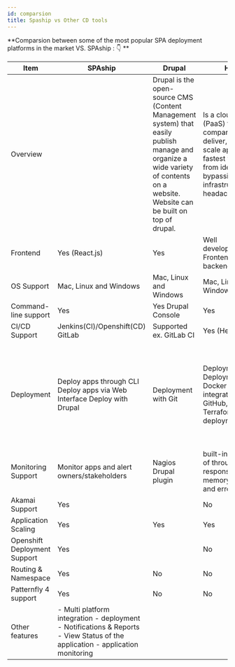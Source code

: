 ```yaml
---
id: comparsion
title: Spaship vs Other CD tools
---
```


**Comparsion between some of the most popular SPA deployment platforms in the market VS. SPAship : :point_down: ** 

| Item       | SPAship          | Drupal               | Heroku               |  Surge             | Zeit            | Serverless       |
| ---------- | ---------------- | -------------------- | -------------------- | ------------------ | --------------- | ---------------- |
| Overview   |                  | Drupal is the open-source CMS (Content Management system) that easily publish manage and organize a wide variety of contents on a website. Website can be built on top of drupal. | Is a cloud platform (PaaS) that lets companies build, deliver, monitor, and scale apps. The fastest way to go from idea to URL, bypassing all those infrastructure headaches. | Static web publishing for front end developers | Zeit Now is a cloud platform for static sites and serverless functions. | What "serverless" really means is that as a developer you don't have to think about those servers. You just focus on code. |
| Frontend | Yes (React.js) | Yes | Well developed/designed Frontend and backend. | No Frontends | No Frontends | No Frontends |
| OS Support | Mac, Linux and Windows | Mac, Linux and Windows | Mac, Linux and Windows | Mac, Linux and Windows | Mac, Linux and Windows | |
| Command-line support | Yes | Yes Drupal Console | Yes | Yes | Yes now-cli | Yes CLI |
| CI/CD Support | Jenkins(CI)/Openshift(CD) GitLab | Supported ex. GitLab CI | Yes (Heroku CI) | No | No |
| Deployment | Deploy apps through CLI Deploy apps via Web Interface Deploy with Drupal | Deployment with Git | Deployment with Git Deployment with Docker Deployment integrations with GitHub, Hashicorp Terraform, and WAR deployment. | Deploy with Git hooks Deploy with Grunt Deploy with Gulp | Deploy with React Framework Support Next.js, Create React App, Vue.js, Gatsby, Angular, Polymer etc. | Deploy to AWS & Azure, Google Cloud Platform OpenWhisk, Kubeless, Cloudflare |
| Monitoring Support | Monitor apps and alert owners/stakeholders | Nagios Drupal plugin | built-in monitoring of throughout response times, memory, cpu, load and errors | No | No | Yes |
| Akamai Support | Yes |  | No | No | No | No |
| Application Scaling | Yes | Yes | Yes | Yes | Yes | Yes | Node.js, Express,Python,Flask, GraphQL |
| Openshift Deployment Support | Yes |  | No | No | No | No |
| Routing & Namespace | Yes | No | No | No | No | No | 
| Patternfly 4 support | Yes | No | No | No | No | No |
| Other features | - Multi platform integration - deployment  - Notifications & Reports - View Status of the application - application monitoring | | | - Force HTTP to HTTPS redirect - Custom redirects | serve as serverless function. | plugins examples |

